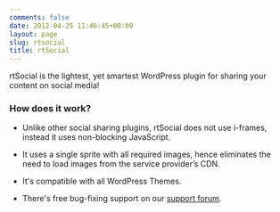 ```yaml
---
comments: false
date: 2012-04-25 11:46:45+00:00
layout: page
slug: rtsocial
title: rtSocial
---
```


rtSocial is the lightest, yet smartest WordPress plugin for sharing your content on social media!


### How does it work?





	
  * Unlike other social sharing plugins, rtSocial does not use i-frames, instead it uses non-blocking JavaScript.

	
  * It uses a single sprite with all required images, hence eliminates the need to load images from the service provider’s CDN.

	
  * It's compatible with all WordPress Themes.

	
  * There's free bug-fixing support on our [support forum](https://rtcamp.com/support/forum/rtsocial/).



